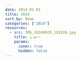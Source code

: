 ```yaml
---
date: 2014-01-01
title: 2014
sort_by: Name
categories: ["2014"]
resources:
  - src: IMG_20240929_193528.jpg
    title: しゅ～
    params:
      cover: true
      hidden: false
---
```

